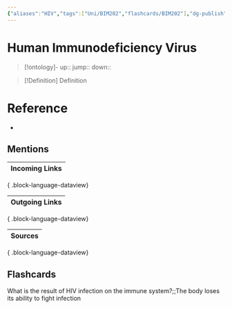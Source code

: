 ```yaml
---
{"aliases":"HIV","tags":["Uni/BIM202","flashcards/BIM202"],"dg-publish":true,"permalink":"/cards/human-immunodeficiency-virus/","dgPassFrontmatter":true}
---
```


# Human Immunodeficiency Virus

> [!ontology]-
> up:: 
> jump:: 
> down:: 

> [!Definition] Definition

# Reference

- 

## Mentions

| Incoming Links |
| -------------- |

{ .block-language-dataview}

| Outgoing Links |
| -------------- |

{ .block-language-dataview}

| Sources |
| ------- |

{ .block-language-dataview}

## Flashcards

What is the result of HIV infection on the immune system?;;The body loses its ability to fight infection